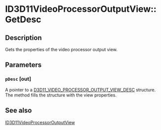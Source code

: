 # ID3D11VideoProcessorOutputView::GetDesc

## Description

Gets the properties of the video processor output view.

## Parameters

### `pDesc` [out]

A pointer to a [D3D11_VIDEO_PROCESSOR_OUTPUT_VIEW_DESC](https://learn.microsoft.com/windows/desktop/api/d3d11/ns-d3d11-d3d11_video_processor_output_view_desc) structure. The method fills the structure with the view properties.

## See also

[ID3D11VideoProcessorOutputView](https://learn.microsoft.com/windows/desktop/api/d3d11/nn-d3d11-id3d11videoprocessoroutputview)